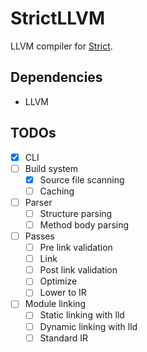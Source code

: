 # StrictLLVM

LLVM compiler for [Strict](https://github.com/KonstantinSeurer/Strict).

## Dependencies

- LLVM

## TODOs

- [x] CLI
- [ ] Build system
  - [x] Source file scanning
  - [ ] Caching
- [ ] Parser
  - [ ] Structure parsing
  - [ ] Method body parsing
- [ ] Passes
  - [ ] Pre link validation
  - [ ] Link
  - [ ] Post link validation
  - [ ] Optimize
  - [ ] Lower to IR
- [ ] Module linking
  - [ ] Static linking with lld
  - [ ] Dynamic linking with lld
  - [ ] Standard IR
